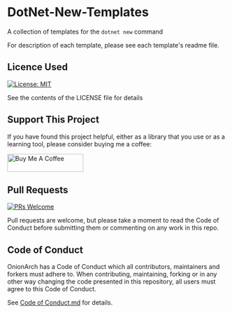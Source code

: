 # DotNet-New-Templates
A collection of templates for the `dotnet new` command

For description of each template, please see each template's readme file.

## Licence Used
[![License: MIT](https://img.shields.io/badge/License-MIT-yellow.svg)](https://opensource.org/licenses/MIT)

See the contents of the LICENSE file for details

## Support This Project

If you have found this project helpful, either as a library that you use or as a learning tool, please consider buying me a coffee:

<a href="https://www.buymeacoffee.com/dotnetcoreshow" target="_blank"><img src="https://www.buymeacoffee.com/assets/img/custom_images/orange_img.png" alt="Buy Me A Coffee" style="height: 41px !important;width: 174px !important" ></a>

## Pull Requests

[![PRs Welcome](https://img.shields.io/badge/PRs-welcome-brightgreen.svg?style=flat-square)](http://makeapullrequest.com)

Pull requests are welcome, but please take a moment to read the Code of Conduct before submitting them or commenting on any work in this repo.

## Code of Conduct
OnionArch has a Code of Conduct which all contributors, maintainers and forkers must adhere to. When contributing, maintaining, forking or in any other way changing the code presented in this repository, all users must agree to this Code of Conduct.

See [Code of Conduct.md](Code-of-Conduct.md) for details.
